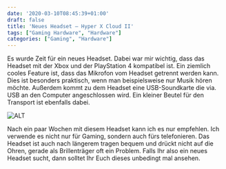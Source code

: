 ```yaml
---
date: '2020-03-10T08:45:39+01:00'
draft: false
title: 'Neues Headset – Hyper X Cloud II'
tags: ["Gaming Hardware", "Hardware"]
categories: ["Gaming", "Hardware"]
---
```


Es wurde Zeit für ein neues Headset. Dabei war mir wichtig, dass das Headset mit der Xbox und der PlayStation 4 kompatibel ist. Ein ziemlich cooles Feature ist, dass das Mikrofon vom Headset getrennt werden kann. Dies ist besonders praktisch, wenn man beispielsweise nur Musik hören möchte. Außerdem kommt zu dem Headset eine USB-Soundkarte die via. USB an den Computer angeschlossen wird. Ein kleiner Beutel für den Transport ist ebenfalls dabei.

![ALT](/images/hardware-headset-hyper-cloud-2.jpg)

Nach ein paar Wochen mit diesem Headset kann ich es nur empfehlen. Ich verwende es nicht nur für Gaming, sondern auch fürs telefonieren. Das Headset ist auch nach längerem tragen bequem und drückt nicht auf die Ohren, gerade als Brillenträger oft ein Problem. Falls Ihr also ein neues Headset sucht, dann solltet Ihr Euch dieses unbedingt mal ansehen.